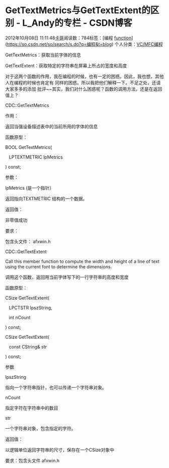# GetTextMetrics与GetTextExtent的区别 - L_Andy的专栏 - CSDN博客

2012年10月08日 11:11:48[卡哥](https://me.csdn.net/L_Andy)阅读数：784标签：[编程																[function](https://so.csdn.net/so/search/s.do?q=function&t=blog)](https://so.csdn.net/so/search/s.do?q=编程&t=blog)
个人分类：[VC/MFC编程](https://blog.csdn.net/L_Andy/article/category/1099539)


                
GetTextMetrics：获取当前字体的信息

GetTextExtent：获取特定的字符串在屏幕上所占的宽度和高度

对于这两个函数的作用，我在编程的时候，也有一定的困惑。因此，我也想，其他人在编程的时候也肯定有 同样的困惑。所以我把他们解释一下。不足之处，还请大家多多的添加 批评~~其实，我们对什么困惑呢？函数的调用方法，还是在返回值上？

CDC::GetTextMetrics

作用：

返回当强设备描述表中的当前所用的字体的信息

函数原型：

BOOL GetTextMetrics(

   LPTEXTMETRIC lpMetrics 

) const;

参数： 

lpMetrics (是一个指针）

返回指向TEXTMETRIC 结构的一个数据。

返回值：

非零值成功

要求： 

包含头文件： afxwin.h

CDC::GetTextExtent

Call this member function to compute the width and height of a line of text using the current font to determine the dimensions.

调用这个函数，返回用当前字体写下的一行字符串的高度和宽度

函数原型：

CSize GetTextExtent(

   LPCTSTR lpszString,

   int nCount 

) const;

CSize GetTextExtent(

   const CString& str 

) const;

参数 

lpszString

指向一个字符串指针，也可以传递一个字符串对象。

nCount

指定字符在字符串中的数目

str

一个字符串对象，包含指定的字符。

返回值：

以逻辑单位返回字符串的尺寸，保存在一个CSize对象中

要求：包含头文件 afxwin.h
            

